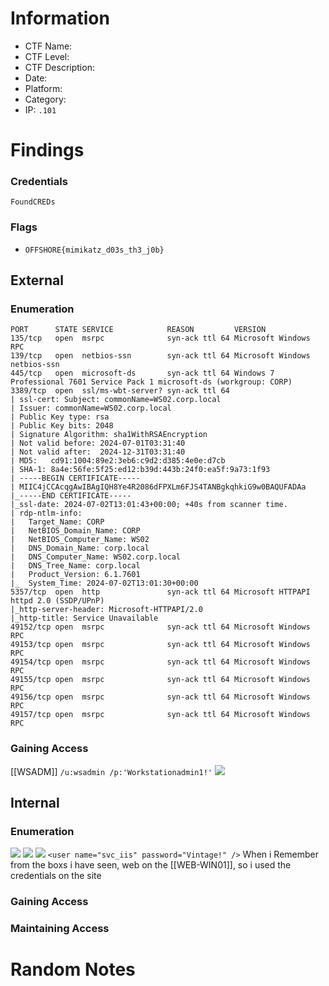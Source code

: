 # Information
- CTF Name: 
- CTF Level:
- CTF Description: 
- Date: 
- Platform: 
- Category: 
- IP: `.101`

# Findings
### Credentials
`FoundCREDs`

### Flags
- `OFFSHORE{mimikatz_d03s_th3_j0b}`
## External
### Enumeration
```
PORT      STATE SERVICE            REASON         VERSION
135/tcp   open  msrpc              syn-ack ttl 64 Microsoft Windows RPC
139/tcp   open  netbios-ssn        syn-ack ttl 64 Microsoft Windows netbios-ssn
445/tcp   open  microsoft-ds       syn-ack ttl 64 Windows 7 Professional 7601 Service Pack 1 microsoft-ds (workgroup: CORP)
3389/tcp  open  ssl/ms-wbt-server? syn-ack ttl 64
| ssl-cert: Subject: commonName=WS02.corp.local
| Issuer: commonName=WS02.corp.local
| Public Key type: rsa
| Public Key bits: 2048
| Signature Algorithm: sha1WithRSAEncryption
| Not valid before: 2024-07-01T03:31:40
| Not valid after:  2024-12-31T03:31:40
| MD5:   cd91:1004:89e2:3eb6:c9d2:d385:4e0e:d7cb
| SHA-1: 8a4e:56fe:5f25:ed12:b39d:443b:24f0:ea5f:9a73:1f93
| -----BEGIN CERTIFICATE-----
| MIIC4jCCAcqgAwIBAgIQH8Ye4R2086dFPXLm6FJS4TANBgkqhkiG9w0BAQUFADAa
|_-----END CERTIFICATE-----
|_ssl-date: 2024-07-02T13:01:43+00:00; +40s from scanner time.
| rdp-ntlm-info:
|   Target_Name: CORP
|   NetBIOS_Domain_Name: CORP
|   NetBIOS_Computer_Name: WS02
|   DNS_Domain_Name: corp.local
|   DNS_Computer_Name: WS02.corp.local
|   DNS_Tree_Name: corp.local
|   Product_Version: 6.1.7601
|_  System_Time: 2024-07-02T13:01:30+00:00
5357/tcp  open  http               syn-ack ttl 64 Microsoft HTTPAPI httpd 2.0 (SSDP/UPnP)
|_http-server-header: Microsoft-HTTPAPI/2.0
|_http-title: Service Unavailable
49152/tcp open  msrpc              syn-ack ttl 64 Microsoft Windows RPC
49153/tcp open  msrpc              syn-ack ttl 64 Microsoft Windows RPC
49154/tcp open  msrpc              syn-ack ttl 64 Microsoft Windows RPC
49155/tcp open  msrpc              syn-ack ttl 64 Microsoft Windows RPC
49156/tcp open  msrpc              syn-ack ttl 64 Microsoft Windows RPC
49157/tcp open  msrpc              syn-ack ttl 64 Microsoft Windows RPC
```
### Gaining Access
[[WSADM]]
`/u:wsadmin /p:'Workstationadmin1!'`
![](https://i.imgur.com/nBIHxw0.png)
## Internal
### Enumeration
![](https://i.imgur.com/HCdsWTV.png)
![](https://i.imgur.com/xSZrqWr.png)
![](https://i.imgur.com/KUogk5f.png)
`<user name="svc_iis" password="Vintage!" />`
When i Remember from the boxs  i have seen, web on the [[WEB-WIN01]], so i used the credentials on the site
### Gaining Access


### Maintaining Access


# Random Notes